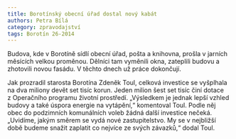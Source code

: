 ```yaml
---
title: Borotínský obecní úřad dostal nový kabát
authors: Petra Bílá
category: zpravodajství
tags: Borotín 26-2014 
---
```


Budova, kde v Borotíně sídlí obecní úřad, pošta a knihovna, prošla v jarních měsících velkou proměnou. Dělníci tam vyměnili okna, zateplili budovu a zhotovili novou fasádu. V těchto dnech už práce dokončují.

Jak prozradil starosta Borotína Zdeněk Toul, celková investice se vyšplhala na dva miliony devět set tisíc korun. Jeden milion šest set tisíc činí dotace z Operačního programu životní prostředí. „Výsledkem je jednak lepší vzhled budovy a také úspora energie na vytápění,“ komentoval Toul. Podle něj obec do podzimních komunálních voleb žádná další investice nečeká. „Uvidíme, jakým směrem se vydá nové zastupitelstvo. My se v nejbližší době budeme snažit zaplatit co nejvíce ze svých závazků,“ dodal Toul.